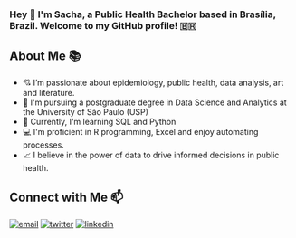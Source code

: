 ### Hey 👋 I'm Sacha, a Public Health Bachelor based in Brasília, Brazil. Welcome to my GitHub profile! 🇧🇷

## About Me 📚

- 💘 I’m passionate about epidemiology, public health, data analysis, art and literature.
- 🔬 I'm pursuing a postgraduate degree in Data Science and Analytics at the University of São Paulo (USP)
- 🌱 Currently, I'm learning SQL and Python 
- 💻 I'm proficient in R programming, Excel and enjoy automating processes.
- 📈 I believe in the power of data to drive informed decisions in public health.

## Connect with Me 📫

[![email](https://github.com/sch-sb/sch-sb/assets/98799624/44f3307d-c1a8-40d5-81a5-f2153570ebe8)](mailto:sacha.carvalho@saude.gov.br) [![twitter](https://github.com/sch-sb/sch-sb/assets/98799624/ad30d47e-be96-48d0-b90f-9bbd8e1b0d5a)](http://twitter.com/sacha_sab) [![linkedin](https://github.com/sch-sb/sch-sb/assets/98799624/3ed646a6-eda4-4938-b427-2e0cc6f673e3)](https://www.linkedin.com/in/sachasab/)
